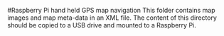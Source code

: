 #Raspberry Pi hand held GPS map navigation
This folder contains map images and map meta-data in an XML file.
The content of this directory should be copied to a USB drive and mounted to a Raspberry Pi.

